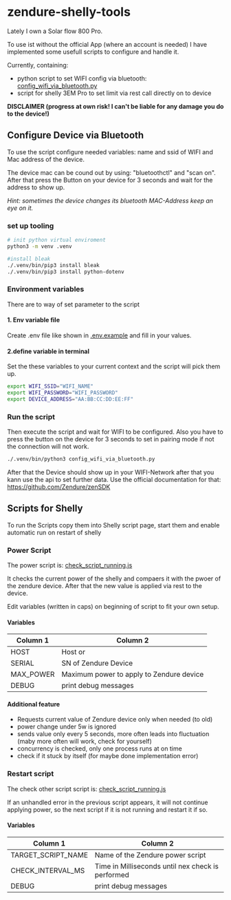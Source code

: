 # zendure-shelly-tools

Lately I own a Solar flow 800 Pro.

To use ist without the official App (where an account is needed) I have implemented some usefull scripts to configure
and handle it.

Currently, containing:
- python script to set WIFI config via bluetooth: [config_wifi_via_bluetooth.py](config_wifi_via_bluetooth.py)
- script for shelly 3EM Pro to set limit via rest call directly on to device

**DISCLAIMER (progress at own risk! I can't be liable for any damage you do to the device!)**

## Configure Device via Bluetooth

To use the script configure needed variables: name and ssid of WIFI and Mac address of the device.

The device mac can be cound out by using: "bluetoothctl" and "scan on". After that press the Button on your device
for 3 seconds and wait for the address to show up.

*Hint: sometimes the device changes its bluetooth MAC-Address keep an eye on it.*

### set up tooling
```bash
# init python virtual enviroment
python3 -m venv .venv

#install bleak
./.venv/bin/pip3 install bleak
./.venv/bin/pip3 install python-dotenv
```

### Environment variables
There are to way of set parameter to the script

#### 1. Env variable file
Create .env file like shown in [.env.example](.env.example) and fill in your values.

#### 2.define variable in terminal

Set the these variables to your current context and the script will pick them up.

```bash
export WIFI_SSID="WIFI_NAME"
export WIFI_PASSWORD="WIFI_PASSWORD"
export DEVICE_ADDRESS="AA:BB:CC:DD:EE:FF"
```

### Run the script
Then execute the script and wait for WIFI to be configured. Also you have to press the button on the device for 3 seconds
to set in pairing mode if not the connection will not work.

```bash
./.venv/bin/python3 config_wifi_via_bluetooth.py
```

After that the Device should show up in your WIFI-Network after that you kann use the api to set further data.
Use the official documentation for that: https://github.com/Zendure/zenSDK

## Scripts for Shelly

To run the Scripts copy them into Shelly script page, start them and enable automatic run on restart of shelly

### Power Script

The power script is: [check_script_running.js](check_script_running.js)

It checks the current power of the shelly and compaers it with the pwoer of the zendure device. After that the new value
is applied via rest to the device.

Edit variables (written in caps) on beginning of script to fit your own setup.

#### Variables

| Column 1  | Column 2                                 |
|-----------|------------------------------------------|
| HOST      | Host or                                  |
| SERIAL    | SN of Zendure Device                     |
| MAX_POWER | Maximum power to apply to Zendure device |
| DEBUG     | print debug messages                     |

#### Additional feature
- Requests current value of Zendure device only when needed (to old)
- power change under 5w is ignored
- sends value only every 5 seconds, more often leads into fluctuation (maby more often will work, check for yourself)
- concurrency is checked, only one process runs at on time
- check if it stuck by itself (for maybe done implementation error)

### Restart script

The check other script script is: [check_script_running.js](check_script_running.js)

If an unhandled error in the previous script appears, it will not continue applying power, so the next script if it
is not running and restart it if so.

#### Variables

| Column 1           | Column 2                                         |
|--------------------|--------------------------------------------------|
| TARGET_SCRIPT_NAME | Name of the Zendure power script                 |
| CHECK_INTERVAL_MS  | Time in Milliseconds until nex check is performed |
| DEBUG              | print debug messages                             |

